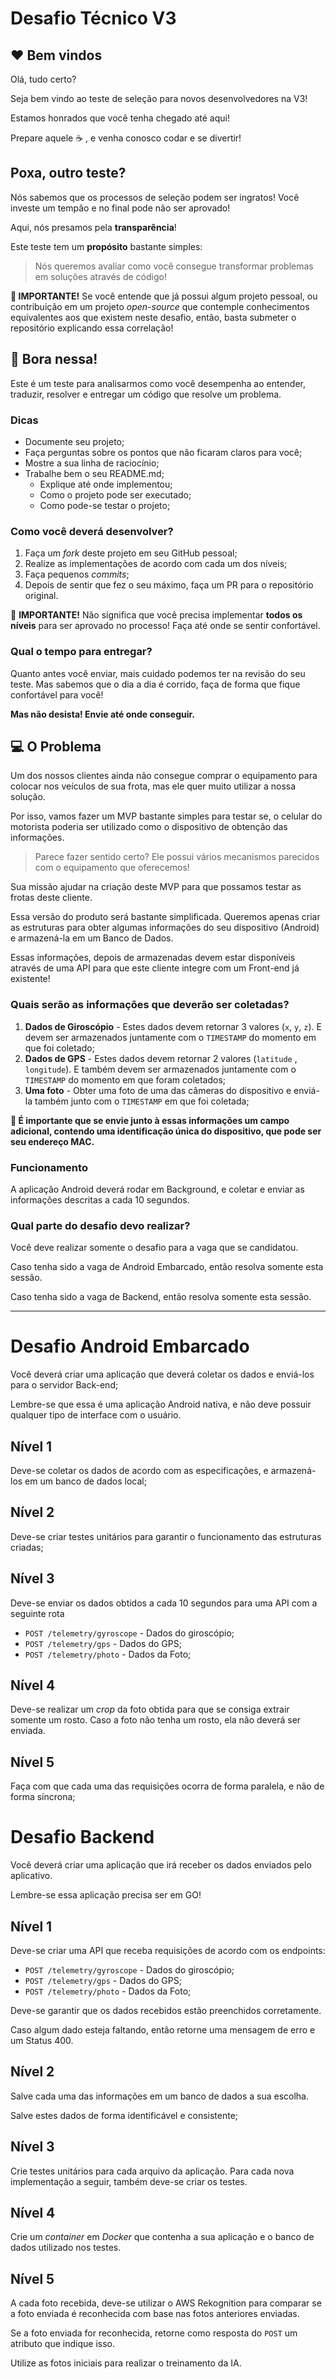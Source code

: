 # Desafio Técnico V3

## ❤️ Bem vindos

Olá, tudo certo?

Seja bem vindo ao teste de seleção para novos desenvolvedores na V3!

Estamos honrados que você tenha chegado até aqui!

Prepare aquele ☕️ , e venha conosco codar e se divertir!

## Poxa, outro teste?

Nós sabemos que os processos de seleção podem ser ingratos! Você investe um tempão e no final pode não ser aprovado!

Aqui, nós presamos pela **transparência**!

Este teste tem um **propósito** bastante simples:

> Nós queremos avaliar como você consegue transformar problemas em soluções através de código!

**🚨 IMPORTANTE!** Se você entende que já possui algum projeto pessoal, ou contribuição em um projeto _open-source_ que contemple conhecimentos equivalentes aos que existem neste desafio, então, basta submeter o repositório explicando essa correlação!

## 🚀 Bora nessa!

Este é um teste para analisarmos como você desempenha ao entender, traduzir, resolver e entregar um código que resolve um problema.

### Dicas

- Documente seu projeto;
- Faça perguntas sobre os pontos que não ficaram claros para você;
- Mostre a sua linha de raciocínio;
- Trabalhe bem o seu README.md;
  - Explique até onde implementou;
  - Como o projeto pode ser executado;
  - Como pode-se testar o projeto;

### Como você deverá desenvolver?

1. Faça um _fork_ deste projeto em seu GitHub pessoal;
2. Realize as implementações de acordo com cada um dos níveis;
3. Faça pequenos _commits_;
4. Depois de sentir que fez o seu máximo, faça um PR para o repositório original.

🚨 **IMPORTANTE!** Não significa que você precisa implementar **todos os níveis** para ser aprovado no processo! Faça até onde se sentir confortável.

### Qual o tempo para entregar?

Quanto antes você enviar, mais cuidado podemos ter na revisão do seu teste. Mas sabemos que o dia a dia é corrido, faça de forma que fique confortável para você!

**Mas não desista! Envie até onde conseguir.**

## 💻 O Problema

Um dos nossos clientes ainda não consegue comprar o equipamento para colocar nos veículos de sua frota, mas ele quer muito utilizar a nossa solução.

Por isso, vamos fazer um MVP bastante simples para testar se, o celular do motorista poderia ser utilizado como o dispositivo de obtenção das informações.

> Parece fazer sentido certo? Ele possui vários mecanismos parecidos com o equipamento que oferecemos!

Sua missão ajudar na criação deste MVP para que possamos testar as frotas deste cliente.

Essa versão do produto será bastante simplificada. Queremos apenas criar as estruturas para obter algumas informações do seu dispositivo (Android) e armazená-la em um Banco de Dados.

Essas informações, depois de armazenadas devem estar disponíveis através de uma API para que este cliente integre com um Front-end já existente!

### Quais serão as informações que deverão ser coletadas?

1. **Dados de Giroscópio** - Estes dados devem retornar 3 valores (`x`, `y`, `z`). E devem ser armazenados juntamente com o `TIMESTAMP` do momento em que foi coletado;
2. **Dados de GPS** - Estes dados devem retornar 2 valores (`latitude` , `longitude`). E também devem ser armazenados juntamente com o `TIMESTAMP` do momento em que foram coletados;
3. **Uma foto** - Obter uma foto de uma das câmeras do dispositivo e enviá-la também junto com o `TIMESTAMP` em que foi coletada;

**🚨 É importante que se envie junto à essas informações um campo adicional, contendo uma identificação única do dispositivo, que pode ser seu endereço MAC.**

### Funcionamento

A aplicação Android deverá rodar em Background, e coletar e enviar as informações descritas a cada 10 segundos.

### Qual parte do desafio devo realizar?

Você deve realizar somente o desafio para a vaga que se candidatou.

Caso tenha sido a vaga de Android Embarcado, então resolva somente esta sessão.

Caso tenha sido a vaga de Backend, então resolva somente esta sessão.

---

# Desafio Android Embarcado

Você deverá criar uma aplicação que deverá coletar os dados e enviá-los para o servidor Back-end;

Lembre-se que essa é uma aplicação Android nativa, e não deve possuir qualquer tipo de interface com o usuário.

## Nível 1

Deve-se coletar os dados de acordo com as especificações, e armazená-los em um banco de dados local;

## Nível 2

Deve-se criar testes unitários para garantir o funcionamento das estruturas criadas;

## Nível 3

Deve-se enviar os dados obtidos a cada 10 segundos para uma API com a seguinte rota

- `POST /telemetry/gyroscope` - Dados do giroscópio;
- `POST /telemetry/gps` - Dados do GPS;
- `POST /telemetry/photo` - Dados da Foto;

## Nível 4

Deve-se realizar um _crop_ da foto obtida para que se consiga extrair somente um rosto. Caso a foto não tenha um rosto, ela não deverá ser enviada.

## Nível 5

Faça com que cada uma das requisições ocorra de forma paralela, e não de forma síncrona;

# Desafio Backend

Você deverá criar uma aplicação que irá receber os dados enviados pelo aplicativo.

Lembre-se essa aplicação precisa ser em GO!

## Nível 1

Deve-se criar uma API que receba requisições de acordo com os endpoints:

- `POST /telemetry/gyroscope` - Dados do giroscópio;
- `POST /telemetry/gps` - Dados do GPS;
- `POST /telemetry/photo` - Dados da Foto;

Deve-se garantir que os dados recebidos estão preenchidos corretamente.

Caso algum dado esteja faltando, então retorne uma mensagem de erro e um Status 400.

## Nível 2

Salve cada uma das informações em um banco de dados a sua escolha.

Salve estes dados de forma identificável e consistente;

## Nível 3

Crie testes unitários para cada arquivo da aplicação. Para cada nova implementação a seguir, também deve-se criar os testes.

## Nível 4

Crie um _container_ em _Docker_ que contenha a sua aplicação e o banco de dados utilizado nos testes.

## Nível 5

A cada foto recebida, deve-se utilizar o AWS Rekognition para comparar se a foto enviada é reconhecida com base nas fotos anteriores enviadas.

Se a foto enviada for reconhecida, retorne como resposta do `POST` um atributo que indique isso.

Utilize as fotos iniciais para realizar o treinamento da IA.
